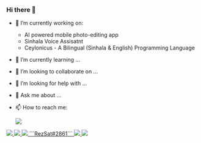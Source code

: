 ### Hi there 👋

- 🔭 I’m currently working on:
    - AI powered mobile photo-editing app
    - Sinhala Voice Assisatnt
    - Ceylonicus - A Bilingual (Sinhala & English) Programming Language
- 🌱 I’m currently learning ...
- 👯 I’m looking to collaborate on ...
- 🤔 I’m looking for help with ...
- 💬 Ask me about ...
- 📫 How to reach me:

	<a href="https://twitter.com/rezsat" target="_blank">
    	<img src="https://img.icons8.com/external-justicon-lineal-color-justicon/64/000000/external-twitter-social-media-justicon-lineal-color-justicon.png"/>
        </a>
<a href="https://instagram.com/official.yehanwasura.lk" target="_blank">
    	<img src="https://img.icons8.com/external-justicon-lineal-color-justicon/64/000000/external-instagram-social-media-justicon-lineal-color-justicon.png"/>
   </a>
<a href="https://facebook.com/anon.rezsat" target="_blank">
    	<img src="https://img.icons8.com/external-justicon-lineal-color-justicon/64/000000/external-facebook-social-media-justicon-lineal-color-justicon.png"/>
   </a>
<a href="#">
    	<img src="https://img.icons8.com/external-justicon-lineal-color-justicon/64/000000/external-discord-social-media-justicon-lineal-color-justicon.png"/>
        ```RezSat#2861```
   </a>
  <a href="https://wa.me/+94762679048" target="_blank">
    	<img src="https://img.icons8.com/external-justicon-lineal-color-justicon/64/000000/external-whatsapp-social-media-justicon-lineal-color-justicon.png"/>
   </a>
 <a href="https://t.me/rezsat1" target="_blank">
    <img src="https://img.icons8.com/color/64/000000/telegram-app--v2.png"/>
   </a>


<!-- - 😄 Pronouns: ...
- ⚡ Fun fact: ... RezSat#2861-->

